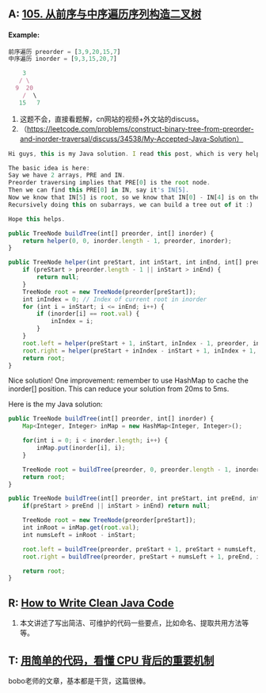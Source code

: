## A: [105. 从前序与中序遍历序列构造二叉树](https://leetcode-cn.com/problems/construct-binary-tree-from-preorder-and-inorder-traversal/)  
#### Example:
```javascript
前序遍历 preorder = [3,9,20,15,7]
中序遍历 inorder = [9,3,15,20,7]
```
```javascript
    3
   / \
  9  20
    /  \
   15   7
```
1. 这题不会，直接看题解，cn网站的视频+外文站的discuss。
2. （https://leetcode.com/problems/construct-binary-tree-from-preorder-and-inorder-traversal/discuss/34538/My-Accepted-Java-Solution）
```javascript
Hi guys, this is my Java solution. I read this post, which is very helpful.

The basic idea is here:
Say we have 2 arrays, PRE and IN.
Preorder traversing implies that PRE[0] is the root node.
Then we can find this PRE[0] in IN, say it's IN[5].
Now we know that IN[5] is root, so we know that IN[0] - IN[4] is on the left side, IN[6] to the end is on the right side.
Recursively doing this on subarrays, we can build a tree out of it :)

Hope this helps.
```
```javascript
public TreeNode buildTree(int[] preorder, int[] inorder) {
    return helper(0, 0, inorder.length - 1, preorder, inorder);
}

public TreeNode helper(int preStart, int inStart, int inEnd, int[] preorder, int[] inorder) {
    if (preStart > preorder.length - 1 || inStart > inEnd) {
        return null;
    }
    TreeNode root = new TreeNode(preorder[preStart]);
    int inIndex = 0; // Index of current root in inorder
    for (int i = inStart; i <= inEnd; i++) {
        if (inorder[i] == root.val) {
            inIndex = i;
        }
    }
    root.left = helper(preStart + 1, inStart, inIndex - 1, preorder, inorder);
    root.right = helper(preStart + inIndex - inStart + 1, inIndex + 1, inEnd, preorder, inorder);
    return root;
}
```
Nice solution! One improvement: remember to use HashMap to cache the inorder[] position. This can reduce your solution from 20ms to 5ms.  

Here is the my Java solution:
```javascript
public TreeNode buildTree(int[] preorder, int[] inorder) {
    Map<Integer, Integer> inMap = new HashMap<Integer, Integer>();

    for(int i = 0; i < inorder.length; i++) {
        inMap.put(inorder[i], i);
    }

    TreeNode root = buildTree(preorder, 0, preorder.length - 1, inorder, 0, inorder.length - 1, inMap);
    return root;
}

public TreeNode buildTree(int[] preorder, int preStart, int preEnd, int[] inorder, int inStart, int inEnd, Map<Integer, Integer> inMap) {
    if(preStart > preEnd || inStart > inEnd) return null;

    TreeNode root = new TreeNode(preorder[preStart]);
    int inRoot = inMap.get(root.val);
    int numsLeft = inRoot - inStart;

    root.left = buildTree(preorder, preStart + 1, preStart + numsLeft, inorder, inStart, inRoot - 1, inMap);
    root.right = buildTree(preorder, preStart + numsLeft + 1, preEnd, inorder, inRoot + 1, inEnd, inMap);

    return root;
}
```

## R: [How to Write Clean Java Code](https://medium.com/javarevisited/clean-java-code-79b6da1878c9)  
1. 本文讲述了写出简洁、可维护的代码一些要点，比如命名、提取共用方法等等。

## T: [用简单的代码，看懂 CPU 背后的重要机制](https://mp.weixin.qq.com/s/xpZE2uWsQOGjc1_P50q1Eg)
bobo老师的文章，基本都是干货，这篇很棒。
